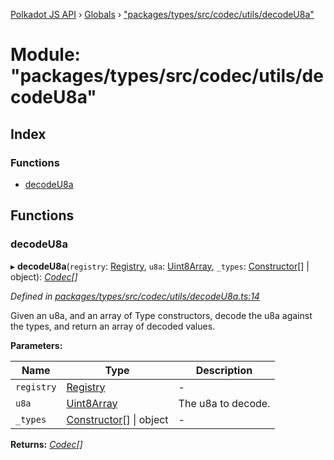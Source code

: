 [Polkadot JS API](../README.md) › [Globals](../globals.md) › ["packages/types/src/codec/utils/decodeU8a"](_packages_types_src_codec_utils_decodeu8a_.md)

# Module: "packages/types/src/codec/utils/decodeU8a"

## Index

### Functions

* [decodeU8a](_packages_types_src_codec_utils_decodeu8a_.md#decodeu8a)

## Functions

###  decodeU8a

▸ **decodeU8a**(`registry`: [Registry](../interfaces/_packages_types_src_types_registry_.registry.md), `u8a`: [Uint8Array](../classes/_packages_types_src_codec_raw_.raw.md#static-uint8array), `_types`: [Constructor](../interfaces/_packages_types_src_types_codec_.constructor.md)[] | object): *[Codec](../interfaces/_packages_types_src_types_codec_.codec.md)[]*

*Defined in [packages/types/src/codec/utils/decodeU8a.ts:14](https://github.com/polkadot-js/api/blob/3c8cd499c/packages/types/src/codec/utils/decodeU8a.ts#L14)*

Given an u8a, and an array of Type constructors, decode the u8a against the
types, and return an array of decoded values.

**Parameters:**

Name | Type | Description |
------ | ------ | ------ |
`registry` | [Registry](../interfaces/_packages_types_src_types_registry_.registry.md) | - |
`u8a` | [Uint8Array](../classes/_packages_types_src_codec_raw_.raw.md#static-uint8array) | The u8a to decode. |
`_types` | [Constructor](../interfaces/_packages_types_src_types_codec_.constructor.md)[] &#124; object | - |

**Returns:** *[Codec](../interfaces/_packages_types_src_types_codec_.codec.md)[]*

